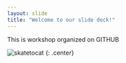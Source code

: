 ```yaml
---
layout: slide
title: "Welcome to our slide deck!"
---
```


This is workshop organized on GITHUB

![skatetocat](https://octodex.github.com/images/skatetocat.png)
{: .center}
